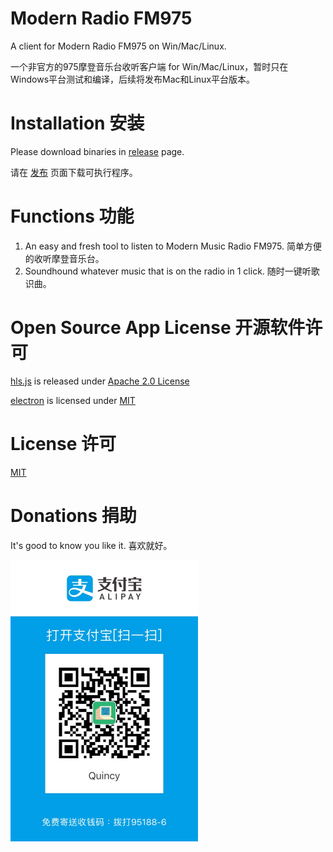 # Modern Radio FM975

A client for Modern Radio FM975 on Win/Mac/Linux.

一个非官方的975摩登音乐台收听客户端 for Win/Mac/Linux，暂时只在Windows平台测试和编译，后续将发布Mac和Linux平台版本。

# Installation 安装

Please download binaries in [release](https://github.com/quincyyhuang/ModernRadioFM975/releases) page.

请在 [发布](https://github.com/quincyyhuang/ModernRadioFM975/releases) 页面下载可执行程序。

# Functions 功能

1. An easy and fresh tool to listen to Modern Music Radio FM975. 简单方便的收听摩登音乐台。
2. Soundhound whatever music that is on the radio in 1 click. 随时一键听歌识曲。

# Open Source App License 开源软件许可

[hls.js](https://github.com/video-dev/hls.js/) is released under [Apache 2.0 License](https://github.com/video-dev/hls.js/blob/master/LICENSE)

[electron](https://github.com/electron/electron) is licensed under [MIT](https://github.com/electron/electron/blob/master/LICENSE)

# License 许可

[MIT](https://github.com/quincyyhuang/ModernRadioFM975/blob/master/LICENSE)

# Donations 捐助

It's good to know you like it. 喜欢就好。

<img src="./qrcode/alipay_donation.jpg" alt="alt text" width="300">
